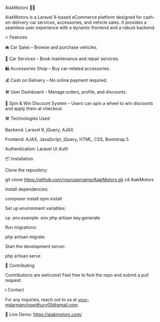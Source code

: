 AiakMotors 🚗💨

AiakMotors is a Laravel 9-based eCommerce platform designed for cash-on-delivery car services, accessories, and vehicle sales. It provides a seamless user experience with a dynamic frontend and a robust backend.

🔥 Features

🚘 Car Sales – Browse and purchase vehicles.

🔧 Car Services – Book maintenance and repair services.

🛍️ Accessories Shop – Buy car-related accessories.

💰 Cash on Delivery – No online payment required.

🛠️ User Dashboard – Manage orders, profile, and discounts.

🎡 Spin & Win Discount System – Users can spin a wheel to win discounts and apply them at checkout.

🛠️ Technologies Used

Backend: Laravel 9, jQuery, AJAX

Frontend: AJAX, JavaScript, jQuery, HTML, CSS, Bootstrap 5

Authentication: Laravel UI Auth

📦 Installation

Clone the repository:

git clone https://github.com/yourusername/AiakMotors.git
cd AiakMotors

Install dependencies:

composer install
npm install

Set up environment variables:

cp .env.example .env
php artisan key:generate

Run migrations:

php artisan migrate

Start the development server:

php artisan serve

📌 Contributing

Contributions are welcome! Feel free to fork the repo and submit a pull request.

📞 Contact

For any inquiries, reach out to us at your-mdarmanchowdhury05@gmail.com.

🔗 Live Demo: https://aiakmotors.com/
